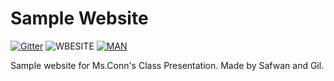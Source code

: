 # Sample Website
[![Gitter](https://img.shields.io/badge/chat-on%20gitter-blue.svg)](https://gitter.im/Samplesafan41)         ![WBESITE](https://img.shields.io/badge/Website-is%20bad-red.svg)
        [![MAN](https://img.shields.io/badge/Click%20to%20terminate-your%20brain-ff69b4.svg)](http://www.theuselessweb.com/)

Sample website for Ms.Conn's Class Presentation. Made by Safwan and Gil.
